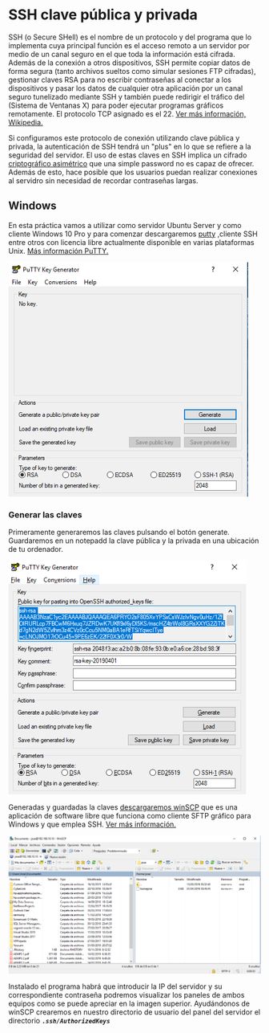 # SSH clave pública y privada

SSH (o Secure SHell) es el nombre de un protocolo y del programa que lo implementa cuya principal función es el acceso 
remoto a un servidor por medio de un canal seguro en el que toda la información está cifrada. Además de la conexión a 
otros dispositivos, SSH permite copiar datos de forma segura (tanto archivos sueltos como simular sesiones FTP cifradas),
gestionar claves RSA para no escribir contraseñas al conectar a los dispositivos y pasar los datos de cualquier otra 
aplicación por un canal seguro tunelizado mediante SSH y también puede redirigir el tráfico del (Sistema de Ventanas X) 
para poder ejecutar programas gráficos remotamente. El protocolo TCP asignado es el 22. [Ver más información, Wikipedia.](https://es.wikipedia.org/wiki/Secure_Shell)

Si configuramos este protocolo de conexión utilizando clave pública y privada, la autenticación de SSH tendrá un "plus" 
en lo que se refiere a la seguridad del servidor. El uso de estas claves en SSH implica un cifrado [criptográfico asimétrico](https://es.wikipedia.org/wiki/Criptograf%C3%ADa_asim%C3%A9trica)
que una simple password no es capaz de ofrecer. Además de esto, hace posible que los usuarios puedan realizar conexiones
al servidro sin necesidad de recordar contraseñas largas.

## Windows

En esta práctica vamos a utilizar como servidor Ubuntu Server y como cliente Windows 10 Pro y para comenzar descargaremos 
[putty](https://www.ssh.com/ssh/putty/download#sec-Download-PuTTY-installation-package-for-Windows) ,cliente SSH entre 
otros con licencia libre actualmente disponible en varias plataformas Unix. [Más información PuTTY.](https://www.google.com/search?q=putty&oq=putty++&aqs=chrome..69i57j0j35i39l2j0l2.3415j1j8&sourceid=chrome&ie=UTF-8)

![](capturas/puttyGem.PNG)

### Generar las claves

Primeramente generaremos las claves pulsando el botón generate. Guardaremos en un notepadd la clave pública y la privada 
en una ubicación de tu ordenador.

![](capturas/generarKey.PNG)

Generadas y guardadas la claves [descargaremos winSCP](https://winscp.net/eng/download.php) que es una aplicación de 
software libre que funciona como cliente SFTP gráfico para Windows y que emplea SSH. [Ver más información.](https://es.wikipedia.org/wiki/WinSCP)

![](capturas/windscp.PNG)

Instalado el programa habrá que introducir la IP del servidor y su correspondiente contraseña podremos visualizar los 
paneles de ambos equipos como se puede apreciar en la imagen superior. Ayudándonos de winSCP crearemos en nuestro 
directorio de usuario del panel del servidor el directorio ***`.ssh/AuthorizedKeys`*** 
